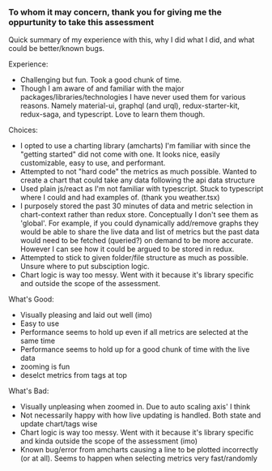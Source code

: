 ### To whom it may concern, thank you for giving me the oppurtunity to take this assessment
Quick summary of my experience with this, why I did what I did, and what could be better/known bugs. 

Experience: 
* Challenging but fun. Took a good chunk of time. 
* Though I am aware of and familiar with the major packages/libraries/technologies I have never used them for various reasons. Namely material-ui, graphql (and urql), redux-starter-kit, redux-saga, and typescript. Love to learn them though. 

Choices: 
* I opted to use a charting library (amcharts) I'm familiar with since the "getting started" did not come with one. It looks nice, easily customizable, easy to use, and performant. 
* Attempted to not "hard code" the metrics as much possible. Wanted to create a chart that could take any data following the api data structure
* Used plain js/react as I'm not familiar with typescript. Stuck to typescript where I could and had examples of. (thank you weather.tsx)
* I purposely stored the past 30 minutes of data and metric selection in chart-context rather than redux store. Conceptually I don't see them as 'global'. For example, if you could dynamically add/remove graphs they would be able to share the live data and list of metrics but the past data would need to be fetched (queried?) on demand to be more accurate. However I can see how it could be argued to be stored in redux. 
* Attempted to stick to given folder/file structure as much as possible. Unsure where to put subsciption logic. 
* Chart logic is way too messy. Went with it because it's library specific and outside the scope of the assessment. 

What's Good:
* Visually pleasing and laid out well (imo)
* Easy to use
* Performance seems to hold up even if all metrics are selected at the same time
* Performance seems to hold up for a good chunk of time with the live data
* zooming is fun
* deselct metrics from tags at top

What's Bad: 
* Visually unpleasing when zoomed in. Due to auto scaling axis' I think
* Not necessarily happy with how live updating is handled. Both state and update chart/tags wise
* Chart logic is way too messy. Went with it because it's library specific and kinda outside the scope of the assessment (imo)
* Known bug/error from amcharts causing a line to be plotted incorrectly (or at all). Seems to happen when selecting metrics very fast/randomly

